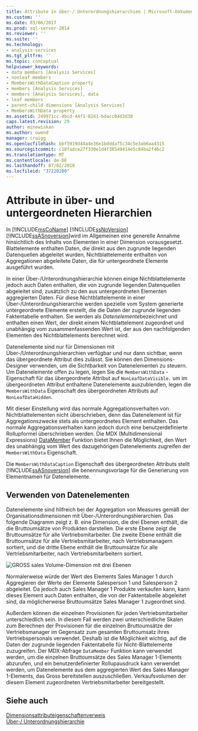 ```yaml
---
title: Attribute in über-/ Unterordnungshierarchien | Microsoft-Dokumentation
ms.custom: ''
ms.date: 03/06/2017
ms.prod: sql-server-2014
ms.reviewer: ''
ms.suite: ''
ms.technology:
- analysis-services
ms.tgt_pltfrm: ''
ms.topic: conceptual
helpviewer_keywords:
- data members [Analysis Services]
- nonleaf members
- MembersWithDataCaption property
- members [Analysis Services]
- members [Analysis Services], data
- leaf members
- parent-child dimensions [Analysis Services]
- MembersWithData property
ms.assetid: 249971cc-4bcd-44f1-8241-bdacc04d3d38
caps.latest.revision: 29
author: minewiskan
ms.author: owend
manager: craigg
ms.openlocfilehash: bbf5919d44a4e36e1bdddaf5c34c5e3ab6aa4315
ms.sourcegitcommit: c18fadce27f330e1d4f36549414e5c84ba2f46c2
ms.translationtype: MT
ms.contentlocale: de-DE
ms.lasthandoff: 07/02/2018
ms.locfileid: "37220280"
---
```

# <a name="attributes-in-parent-child-hierarchies"></a>Attribute in über- und untergeordneten Hierarchien
  In [!INCLUDE[msCoName](../../includes/msconame-md.md)] [!INCLUDE[ssNoVersion](../../includes/ssnoversion-md.md)] [!INCLUDE[ssASnoversion](../../../includes/ssasnoversion-md.md)]wird im Allgemeinen eine generelle Annahme hinsichtlich des Inhalts von Elementen in einer Dimension vorausgesetzt. Blattelemente enthalten Daten, die direkt aus den zugrunde liegenden Datenquellen abgeleitet wurden, Nichtblattelemente enthalten von Aggregationen abgeleitete Daten, die für untergeordnete Elemente ausgeführt wurden.  
  
 In einer Über-/Unterordnungshierarchie können einige Nichtblattelemente jedoch auch Daten enthalten, die von zugrunde liegenden Datenquellen abgeleitet sind, zusätzlich zu den aus untergeordneten Elementen aggregierten Daten. Für diese Nichtblattelemente in einer Über-/Unterordnungshierarchie werden spezielle vom System generierte untergeordnete Elemente erstellt, die die Daten der zugrunde liegenden Faktentabelle enthalten. Sie werden als *Datenelemente*bezeichnet und enthalten einen Wert, der direkt einem Nichtblattelement zugeordnet und unabhängig vom zusammenfassenden Wert ist, der aus den nachfolgenden Elementen des Nichtblattelements berechnet wird.  
  
 Datenelemente sind nur für Dimensionen mit Über-/Unterordnungshierarchien verfügbar und nur dann sichtbar, wenn das übergeordnete Attribut dies zulässt. Sie können den Dimensions-Designer verwenden, um die Sichtbarkeit von Datenelementen zu steuern. Um Datenelemente offen zu legen, legen Sie die `MembersWithData` -Eigenschaft für das übergeordnete Attribut auf `NonLeafDataVisible.` um im übergeordneten Attribut enthaltene Datenelemente auszublenden, legen die `MembersWithData` Eigenschaft des übergeordneten Attributs auf `NonLeafDataHidden`.  
  
 Mit dieser Einstellung wird das normale Aggregationsverhalten von Nichtblattelementen nicht überschrieben, denn das Datenelement ist für Aggregationszwecke stets als untergeordnetes Element enthalten. Das normale Aggregationsverhalten kann jedoch durch eine benutzerdefinierte Rollupformel überschrieben werden. Die MDX (Multidimensional Expressions) [DataMember](/sql/mdx/datamember-mdx) Funktion bietet Ihnen die Möglichkeit, den Wert des unabhängig vom Wert des dazugehörigen Datenelements zugreifen der `MembersWithData` Eigenschaft.  
  
 Die `MembersWithDataCaption` Eigenschaft des übergeordneten Attributs stellt [!INCLUDE[ssASnoversion](../../../includes/ssasnoversion-md.md)] die benennungsvorlage für die Generierung von Elementnamen für Datenelemente.  
  
## <a name="using-data-members"></a>Verwenden von Datenelementen  
 Datenelemente sind hilfreich bei der Aggregation von Measures gemäß der Organisationsdimensionen mit Über-/Unterordnungshierarchien. Das folgende Diagramm zeigt z. B. eine Dimension, die drei Ebenen enthält, die die Bruttoumsätze von Produkten darstellen. Die erste Ebene zeigt die Bruttoumsätze für alle Vertriebsmitarbeiter. Die zweite Ebene enthält die Bruttoumsätze für alle Vertriebsmitarbeiter, nach Vertriebsmanagern sortiert, und die dritte Ebene enthält die Bruttoumsätze für alle Vertriebsmitarbeiter, nach Vertriebsmitarbeitern sortiert.  
  
 ![GROSS sales Volume-Dimension mit drei Ebenen](../media/agdatamember1.gif "Gross sales Volume-Dimension mit drei Ebenen")  
  
 Normalerweise würde der Wert des Elements Sales Manager 1 durch Aggregieren der Werte der Elemente Salesperson 1 und Salesperson 2 abgeleitet. Da jedoch auch Sales Manager 1 Produkte verkaufen kann, kann dieses Element auch Daten enthalten, die von der Faktentabelle abgeleitet sind, da möglicherweise Bruttoumsätze Sales Manager 1 zugeordnet sind.  
  
 Außerdem können die einzelnen Provisionen für jeden Vertriebsmitarbeiter unterschiedlich sein. In diesem Fall werden zwei unterschiedliche Skalen zum Berechnen der Provisionen für die einzelnen Bruttoumsätze der Vertriebsmanager im Gegensatz zum gesamten Bruttoumsatz ihres Vertriebspersonals verwendet. Deshalb ist die Möglichkeit wichtig, auf die Daten der zugrunde liegenden Faktentabelle für Nicht-Blattelemente zuzugreifen. Der MDX-Abfrage `DataMember` Funktion kann verwendet werden, um die einzelnen Bruttoumsätze des Sales Manager 1-Elements abzurufen, und ein benutzerdefinierter Rollupausdruck kann verwendet werden, um Datenelemente aus dem aggregierten Wert des Sales Manager 1-Elements, das Gross bereitstellen auszuschließen. Verkaufsvolumen der diesem Element zugeordneten Vertriebsmitarbeiter bereitgestellt.  
  
## <a name="see-also"></a>Siehe auch  
 [Dimensionsattributeigenschaftenverweis](dimension-attribute-properties-reference.md)   
 [Über-/ Unterordnungshierarchie](parent-child-dimension.md)  
  
  
